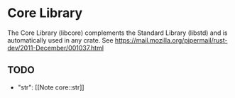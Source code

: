 # Core Library

The Core Library (libcore) complements the Standard Library (libstd) and is automatically used in any crate.
See https://mail.mozilla.org/pipermail/rust-dev/2011-December/001037.html

## TODO

* "str": [[Note core::str]]